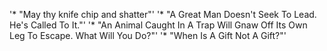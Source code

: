 '* "May thy knife chip and shatter"'
'* "A Great Man Doesn't Seek To Lead. He's Called To It."'
'* "An Animal Caught In A Trap Will Gnaw Off Its Own Leg To Escape. What Will You Do?"'
'* "When Is A Gift Not A Gift?"'